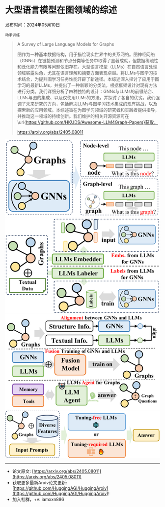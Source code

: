 # 大型语言模型在图领域的综述
发布时间：2024年05月10日

`动手训练`
> A Survey of Large Language Models for Graphs
>
> 图作为一种基本数据结构，用于描绘现实世界中的关系网络。图神经网络（GNNs）在链接预测和节点分类等任务中取得了显著成就，但数据稀疏性和泛化能力有限等问题依旧存在。大型语言模型（LLMs）在自然语言处理领域崭露头角，尤其在语言理解和摘要方面表现卓越。将LLMs与图学习技术结合，为提升图学习任务性能开辟了新途径。本综述深入探讨了应用于图学习的最新LLMs，并提出了一种新颖的分类法，根据框架设计对现有方法进行分类。我们详细分析了四种独特的设计：GNNs与LLMs的前缀结合、LLMs与图的集成、以及仅使用LLMs的方法，并探讨了各自的优劣。我们强调了未来研究的方向，包括解决LLMs与图学习技术集成的现有挑战，以及探索新的应用领域。本综述旨在为图学习领域的研究者和实践者提供指导，并推动这一领域的持续创新。我们维护的相关开源资源可在\url{https://github.com/HKUDS/Awesome-LLM4Graph-Papers}获取。
>
> https://arxiv.org/abs/2405.08011

![](https://raw.githubusercontent.com/HuggingAGI/HuggingArxiv/main/paper_images/2405.08011/x1.png)
![](https://raw.githubusercontent.com/HuggingAGI/HuggingArxiv/main/paper_images/2405.08011/x2.png)
![](https://raw.githubusercontent.com/HuggingAGI/HuggingArxiv/main/paper_images/2405.08011/x3.png)
![](https://raw.githubusercontent.com/HuggingAGI/HuggingArxiv/main/paper_images/2405.08011/x4.png)

<hr />

- 论文原文: [https://arxiv.org/abs/2405.08011](https://arxiv.org/abs/2405.08011)
- 获取更多最新Arxiv论文更新: [https://github.com/HuggingAGI/HuggingArxiv](https://github.com/HuggingAGI/HuggingArxiv)!
- 加入社群，+v: iamxxn886